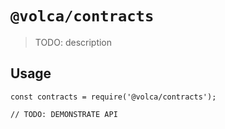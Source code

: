 # `@volca/contracts`

> TODO: description

## Usage

```
const contracts = require('@volca/contracts');

// TODO: DEMONSTRATE API
```

